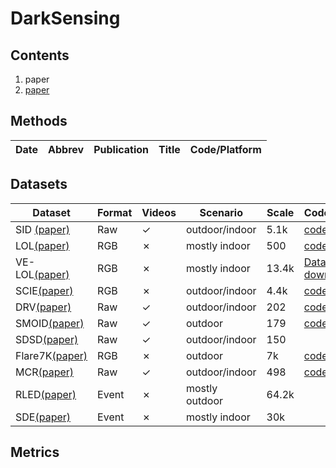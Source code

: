 # DarkSensing 
## Contents
1. paper
2. [paper](https://github.com/Li-Chongyi/Lighting-the-Darkness-in-the-Deep-Learning-Era-Open/tree/main)

## Methods
|Date|Abbrev|Publication|Title|Code/Platform|
|---|---|---|---|---|

## Datasets
|Dataset|Format|Videos|Scenario|Scale|Code/Platform|
|---|---|---|---|---|---|
|SID [(paper)](https://openaccess.thecvf.com/content_cvpr_2018/papers/Chen_Learning_to_See_CVPR_2018_paper.pdf)|Raw|✓|outdoor/indoor|5.1k|[code](https://github.com/cchen156/Learning-to-See-in-the-Dark)|
|LOL[(paper)](https://arxiv.org/pdf/1808.04560)|RGB|✗|mostly indoor|500|[code](https://github.com/weichen582/RetinexNet)|
|VE-LOL[(paper)](https://link.springer.com/article/10.1007/s11263-020-01418-8)|RGB|✗|mostly indoor|13.4k|[Dataset download](https://flyywh.github.io/IJCV2021LowLight_VELOL/)|
|SCIE[(paper)](https://www4.comp.polyu.edu.hk/~cslzhang/paper/SICE.pdf)|RGB|✗|outdoor/indoor|4.4k|[code](https://github.com/csjcai/SICE)|
|DRV[(paper)](https://openaccess.thecvf.com/content_ICCV_2019/papers/Chen_Seeing_Motion_in_the_Dark_ICCV_2019_paper.pdf)|Raw|✓|outdoor/indoor|202|[code](https://github.com/cchen156/Seeing-Motion-in-the-Dark)|
|SMOID[(paper)](https://openaccess.thecvf.com/content_ICCV_2019/papers/Jiang_Learning_to_See_Moving_Objects_in_the_Dark_ICCV_2019_paper.pdf)|Raw|✓|outdoor|179|[code](https://github.com/MichaelHYJiang/Learning-to-See-Moving-Objects-in-the-Dark)|
|SDSD[(paper)](https://www.ecva.net/papers/eccv_2020/papers_ECCV/papers/123630647.pdf)|Raw|✓|outdoor/indoor|150||
|Flare7K[(paper)](https://arxiv.org/pdf/2210.06570)|RGB|✗|outdoor|7k|[code](https://github.com/ykdai/Flare7K)|
|MCR[(paper)](https://openaccess.thecvf.com/content/CVPR2022/papers/Dong_Abandoning_the_Bayer-Filter_To_See_in_the_Dark_CVPR_2022_paper.pdf)|Raw|✓|outdoor/indoor|498|[code](https://github.com/TCL-AILab/Abandon_Bayer-Filter_See_in_the_Dark)|
|RLED[(paper)]()|Event|✗|mostly outdoor|64.2k||
|SDE[(paper)]()|Event|✗|mostly indoor|30k||

## Metrics
